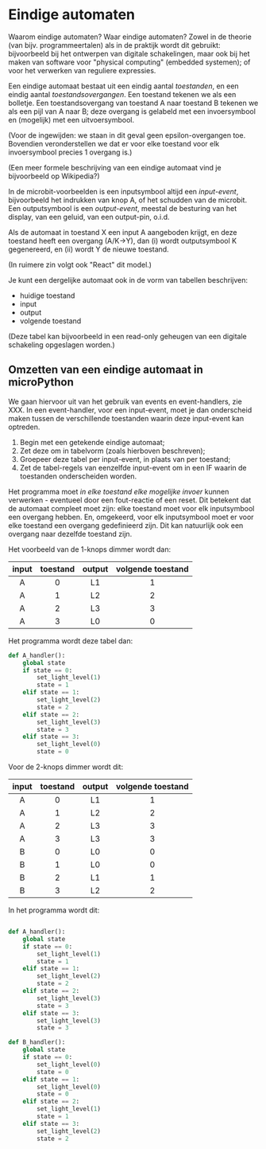 # Eindige automaten

Waarom eindige automaten? Waar eindige automaten? Zowel in de theorie (van bijv. programmeertalen) als in de praktijk wordt dit gebruikt: bijvoorbeeld bij het ontwerpen van digitale schakelingen, maar ook bij het maken van software voor "physical computing" (embedded systemen); of voor het verwerken van reguliere expressies.

Een eindige automaat bestaat uit een eindig aantal *toestanden*, en een eindig aantal *toestandsovergangen*.
Een toestand tekenen we als een bolletje.
Een toestandsovergang van toestand A naar toestand B tekenen we als een pijl van A naar B; deze overgang is gelabeld met een invoersymbool en (mogelijk) met een uitvoersymbool.

(Voor de ingewijden: we staan in dit geval geen epsilon-overgangen toe. Bovendien veronderstellen we dat er voor elke toestand voor elk invoersymbool precies 1 overgang is.)

(Een meer formele beschrijving van een eindige automaat vind je bijvoorbeeld op Wikipedia?)

In de microbit-voorbeelden is een inputsymbool altijd een *input-event*, bijvoorbeeld het indrukken van knop A, of het schudden van de microbit. Een outputsymbool is een *output-event*, meestal de besturing van het display, van een geluid, van een output-pin, o.i.d.

Als de automaat in toestand X een input A aangeboden krijgt, en deze toestand heeft een overgang (A/K->Y), dan (i) wordt outputsymbool K gegenereerd, en (ii) wordt Y de nieuwe toestand.

(In ruimere zin volgt ook "React" dit model.)

Je kunt een dergelijke automaat ook in de vorm van tabellen beschrijven:

* huidige toestand
* input
* output
* volgende toestand

(Deze tabel kan bijvoorbeeld in een read-only geheugen van een digitale schakeling opgeslagen worden.)


## Omzetten van een eindige automaat in microPython

We gaan hiervoor uit van het gebruik van events en event-handlers, zie XXX.
In een event-handler, voor een input-event, moet je dan onderscheid maken tussen de verschillende toestanden waarin deze input-event kan optreden.

1. Begin met een getekende eindige automaat;
2. Zet deze om in tabelvorm (zoals hierboven beschreven);
3. Groepeer deze tabel per input-event, in plaats van per toestand;
4. Zet de tabel-regels van eenzelfde input-event om in een IF waarin de toestanden onderscheiden worden.

Het programma moet *in elke toestand elke mogelijke invoer* kunnen verwerken - eventueel door een fout-reactie of een reset.
Dit betekent dat de automaat compleet moet zijn: elke toestand moet voor elk inputsymbool een overgang hebben.
En, omgekeerd, voor elk inputsymbool moet er voor elke toestand een overgang gedefinieerd zijn. Dit kan natuurlijk ook een overgang naar dezelfde toestand zijn. 


Het voorbeeld van de 1-knops dimmer wordt dan:

| input | toestand | output | volgende toestand |
| :---: | :---:    | :---:  | :---:             |
| A     |  0       |  L1    |  1                |
| A     |  1       |  L2    |  2                |
| A     |  2       |  L3    |  3                |
| A     |  3       |  L0    |  0                |

Het programma wordt deze tabel dan:

```Python
def A_handler():
    global state
    if state == 0:
        set_light_level(1)
        state = 1
    elif state == 1:
        set_light_level(2)
        state = 2
    elif state == 2:
        set_light_level(3)
        state = 3
    elif state == 3:
        set_light_level(0)
        state = 0
```

Voor de 2-knops dimmer wordt dit:

| input | toestand | output | volgende toestand |
| :---: | :---:    | :---:  | :---:             |
| A     |  0       |  L1    |  1                |
| A     |  1       |  L2    |  2                |
| A     |  2       |  L3    |  3                |
| A     |  3       |  L3    |  3                |
| B     |  0       |  L0    |  0                |
| B     |  1       |  L0    |  0                |
| B     |  2       |  L1    |  1                |
| B     |  3       |  L2    |  2                |

In het programma wordt dit:

```Python

def A_handler():
    global state
    if state == 0:
        set_light_level(1)
        state = 1
    elif state == 1:
        set_light_level(2)
        state = 2
    elif state == 2:
        set_light_level(3)
        state = 3
    elif state == 3:
        set_light_level(3)
        state = 3

def B_handler():
    global state
    if state == 0:
        set_light_level(0)
        state = 0
    elif state == 1:
        set_light_level(0)
        state = 0
    elif state == 2:
        set_light_level(1)
        state = 1
    elif state == 3:
        set_light_level(2)
        state = 2
```
